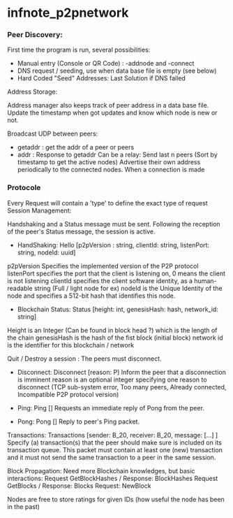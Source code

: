 # infnote_p2pnetwork 

### Peer Discovery:
First time the program is run, several possibilities:
* Manual entry (Console or QR Code) : -addnode and -connect
* DNS request / seeding, use when data base file is empty (see below)
* Hard Coded "Seed" Addresses: Last Solution if DNS failed

Address Storage:

Address manager also keeps track of peer address in a data base file. Update the timestamp when got updates and know which node is new or not.

Broadcast UDP between peers:
* getaddr : get the addr of a peer or peers 
* addr : Response to getaddr
Can be a relay: Send last n peers (Sort by timestamp to get the active nodes)
Advertise their own address periodically to the connected nodes.
When a connection is made

### Protocole

Every Request will contain a 'type' to define the exact type of request
Session Management:

Handshaking and a Status message must be sent. Following the reception of the peer's Status message, the session is active.

* HandShaking: Hello [p2pVersion : string, clientId: string, listenPort: string, nodeId: uuid]

p2pVersion Specifies the implemented version of the P2P protocol
listenPort specifies the port that the client is listening on, 0 means the client is not listening
clientId specifies the client software identity, as a human-readable string (Full / light node for ex)
nodeId is the Unique Identity of the node and specifies a 512-bit hash that identifies this node.

* Blockchain Status: Status [height: int, genesisHash: hash, network_id: string]

Height is an Integer (Can be found in block head ?) which is the length of the chain
genesisHash is the hash of the fist block (initial block)
network id is the identifier for this blockchain / network 

Quit / Destroy a session : The peers must disconnect.
* Disconnect: Disconnect [reason: P] Inform the peer that a disconnection is imminent
reason is an optional integer specifying one reason to disconnect (TCP sub-system error, Too many peers, Already connected, Incompatible P2P protocol version)

* Ping: Ping [] Requests an immediate reply of Pong from the peer.
* Pong: Pong [] Reply to peer's Ping packet.

Transactions: Transactions [sender: B_20, receiver: B_20, message: [...] ]
Specify (a) transaction(s) that the peer should make sure is included on its transaction queue.
This packet must contain at least one (new) transaction and it must not send the same transaction to a peer in the same session.

Block Propagation:
Need more Blockchain knowledges, but basic interactions:
Request GetBlockHashes / Response: BlockHashes
Request GetBlocks / Response: Blocks 
Request: NewBlock

Nodes are free to store ratings for given IDs (how useful the node has been in the past)
